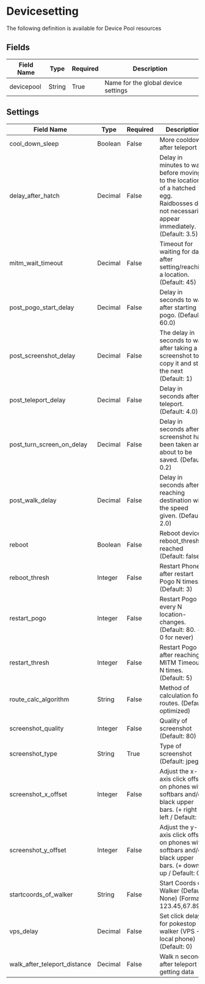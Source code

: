 # Devicesetting

The following definition is available for Device Pool resources
## Fields
| Field Name | Type  | Required  | Description   |
| --         | --    | --        | --            |
|devicepool|String|True|Name for the global device settings|

## Settings
| Field Name | Type  | Required  | Description   |
| --         | --    | --        | --            |
|cool_down_sleep|Boolean|False|More cooldown after teleport|
|delay_after_hatch|Decimal|False|Delay in minutes to wait before moving to the location of a hatched egg. Raidbosses do not necessarily appear immediately. (Default: 3.5)|
|mitm_wait_timeout|Decimal|False|Timeout for waiting for data after setting/reaching a location. (Default: 45)|
|post_pogo_start_delay|Decimal|False|Delay in seconds to wait after starting pogo. (Default: 60.0)|
|post_screenshot_delay|Decimal|False|The delay in seconds to wait after taking a screenshot to copy it and start the next (Default: 1)|
|post_teleport_delay|Decimal|False|Delay in seconds after a teleport. (Default: 4.0)|
|post_turn_screen_on_delay|Decimal|False|Delay in seconds after a screenshot has been taken and about to be saved. (Default: 0.2)|
|post_walk_delay|Decimal|False|Delay in seconds after reaching destination with the speed given. (Default: 2.0)|
|reboot|Boolean|False|Reboot device if reboot_thresh is reached (Default: false)|
|reboot_thresh|Integer|False|Restart Phone after restart Pogo N times. (Default: 3)|
|restart_pogo|Integer|False|Restart Pogo every N location-changes. (Default: 80. - 0 for never)|
|restart_thresh|Integer|False|Restart Pogo after reaching MITM Timeout N times. (Default: 5)|
|route_calc_algorithm|String|False|Method of calculation for routes. (Default optimized)|
|screenshot_quality|Integer|False|Quality of screenshot (Default: 80)|
|screenshot_type|String|True|Type of screenshot (Default: jpeg)|
|screenshot_x_offset|Integer|False|Adjust the x-axis click offset on phones with softbars and/or black upper bars. (+ right - left / Default: 0)|
|screenshot_y_offset|Integer|False|Adjust the y-axis click offset on phones with softbars and/or black upper bars. (+ down - up / Default: 0)|
|startcoords_of_walker|String|False|Start Coords of Walker (Default: None) (Format: 123.45,67.89)|
|vps_delay|Decimal|False|Set click delay for pokestop walker (VPS -> local phone) (Default: 0)|
|walk_after_teleport_distance|Decimal|False|Walk n seconds after teleport for getting data|